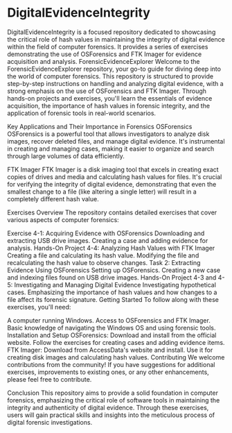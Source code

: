 # DigitalEvidenceIntegrity
DigitalEvidenceIntegrity is a focused repository dedicated to showcasing the critical role of hash values in maintaining the integrity of digital evidence within the field of computer forensics. It provides a series of exercises demonstrating the use of OSForensics and FTK Imager for evidence acquisition and analysis. 
ForensicEvidenceExplorer
Welcome to the ForensicEvidenceExplorer repository, your go-to guide for diving deep into the world of computer forensics. This repository is structured to provide step-by-step instructions on handling and analyzing digital evidence, with a strong emphasis on the use of OSForensics and FTK Imager. Through hands-on projects and exercises, you'll learn the essentials of evidence acquisition, the importance of hash values in forensic integrity, and the application of forensic tools in real-world scenarios.

Key Applications and Their Importance in Forensics
OSForensics
OSForensics is a powerful tool that allows investigators to analyze disk images, recover deleted files, and manage digital evidence. It's instrumental in creating and managing cases, making it easier to organize and search through large volumes of data efficiently.

FTK Imager
FTK Imager is a disk imaging tool that excels in creating exact copies of drives and media and calculating hash values for files. It's crucial for verifying the integrity of digital evidence, demonstrating that even the smallest change to a file (like altering a single letter) will result in a completely different hash value.

Exercises Overview
The repository contains detailed exercises that cover various aspects of computer forensics:

Exercise 4-1: Acquiring Evidence with OSForensics
Downloading and extracting USB drive images.
Creating a case and adding evidence for analysis.
Hands-On Project 4-4: Analyzing Hash Values with FTK Imager
Creating a file and calculating its hash value.
Modifying the file and recalculating the hash value to observe changes.
Task 2: Extracting Evidence Using OSForensics
Setting up OSForensics.
Creating a new case and indexing files found on USB drive images.
Hands-On Project 4-3 and 4-5: Investigating and Managing Digital Evidence
Investigating hypothetical cases.
Emphasizing the importance of hash values and how changes to a file affect its forensic signature.
Getting Started
To follow along with these exercises, you'll need:

A computer running Windows.
Access to OSForensics and FTK Imager.
Basic knowledge of navigating the Windows OS and using forensic tools.
Installation and Setup
OSForensics: Download and install from the official website. Follow the exercises for creating cases and adding evidence items.
FTK Imager: Download from AccessData's website and install. Use it for creating disk images and calculating hash values.
Contributing
We welcome contributions from the community! If you have suggestions for additional exercises, improvements to existing ones, or any other enhancements, please feel free to contribute.

Conclusion
This repository aims to provide a solid foundation in computer forensics, emphasizing the critical role of software tools in maintaining the integrity and authenticity of digital evidence. Through these exercises, users will gain practical skills and insights into the meticulous process of digital forensic investigations.


